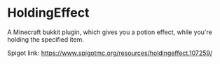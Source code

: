 # HoldingEffect
A Minecraft bukkit plugin, which gives you a potion effect, while you're holding the specified item.

Spigot link: https://www.spigotmc.org/resources/holdingeffect.107259/
